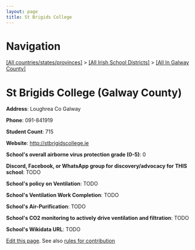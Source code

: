 ```yaml
---
layout: page
title: St Brigids College
---
```

# Navigation

[[All countries/states/provinces]](../../..) > [[All Irish School Districts]](../..) > [[All In Galway County]](..)

# St Brigids College (Galway County)

**Address**: Loughrea Co Galway

**Phone**: 091-841919

**Student Count**: 715

**Website**: <http://stbrigidscollege.ie>

**School's overall airborne virus protection grade (0-5)**: 0

**Discord, Facebook, or WhatsApp group for discovery/advocacy for THIS school**: TODO

**School's policy on Ventilation**: TODO

**School's Ventilation Work Completion**: TODO

**School's Air-Purification**: TODO

**School's CO2 monitoring to actively drive ventilation and filtration**: TODO

**School's Wikidata URL**: TODO


[Edit this page](https://github.com/ventilate-schools/Ireland/edit/main/./Galway_County/St_Brigids_College.md). See also [rules for contribution](../../../contribution-rules/)